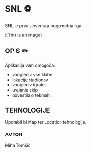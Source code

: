 # SNL 	:soccer:

SNL je prva slovenska nogometna liga.

![This is an image]

## OPIS :pencil2:

Aplikacija vam omogoča: 
- vpogled v vse klube
- lokacije stadionov
- vpogled v igralce
- urejanje ekip
- obvestila o tekmah

## TEHNOLOGIJE 

Uporabil bi Map ter Location tehnologije.

### AVTOR

Miha Tomšič
 
